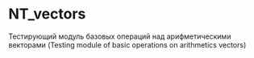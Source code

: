 # NT_vectors
Тестирующий модуль базовых операций над арифметическими векторами (Testing module of basic operations on arithmetics vectors)
